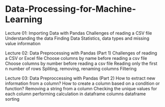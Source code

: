 # Data-Processing-for-Machine-Learning
Lecture 01: 
Importing Data with Pandas
Challenges of reading a CSV file
Understanding the data
Finding Data Statistics, data types and missing value information

Lecture 02: Data Preprocessing with Pandas (Part 1)
Challenges of reading a CSV or Excel file
Choose columns by name before reading a csv file
Choose columns by number before reading a csv file
Reading only the first n number of rows
Spliting, removing, renaming columns
Filtering

Lecture 03: Data Preproccessing with Pandas (Part 2)
How to extract new information from a column?
How to create a column based on a condition or function?
Removing a string from a column
Checking the unique values for each column
performing calculation in dataframe columns
dataframe sorting

